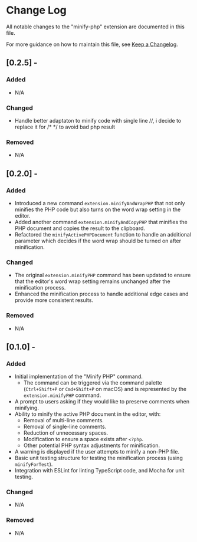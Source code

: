 # Change Log

All notable changes to the "minify-php" extension are documented in this file.

For more guidance on how to maintain this file, see [Keep a Changelog](http://keepachangelog.com/).

## [0.2.5] -

### Added

- N/A

### Changed

- Handle better adaptaton to minify code with single line //, i decide to replace it for /* */ to avoid bad php result
  
### Removed

- N/A

## [0.2.0] -

### Added

- Introduced a new command `extension.minifyAndWrapPHP` that not only minifies the PHP code but also turns on the word wrap setting in the editor.
- Added another command `extension.minifyAndCopyPHP` that minifies the PHP document and copies the result to the clipboard.
- Refactored the `minifyActivePHPDocument` function to handle an additional parameter which decides if the word wrap should be turned on after minification.

### Changed

- The original `extension.minifyPHP` command has been updated to ensure that the editor's word wrap setting remains unchanged after the minification process.
- Enhanced the minification process to handle additional edge cases and provide more consistent results.
  
### Removed

- N/A

## [0.1.0] -

### Added

- Initial implementation of the "Minify PHP" command.
  - The command can be triggered via the command palette (`Ctrl+Shift+P` or `Cmd+Shift+P` on macOS) and is represented by the `extension.minifyPHP` command.
- A prompt to users asking if they would like to preserve comments when minifying.
- Ability to minify the active PHP document in the editor, with:
  - Removal of multi-line comments.
  - Removal of single-line comments.
  - Reduction of unnecessary spaces.
  - Modification to ensure a space exists after `<?php`.
  - Other potential PHP syntax adjustments for minification.
- A warning is displayed if the user attempts to minify a non-PHP file.
- Basic unit testing structure for testing the minification process (using `minifyForTest`).
- Integration with ESLint for linting TypeScript code, and Mocha for unit testing.

### Changed

- N/A

### Removed

- N/A

